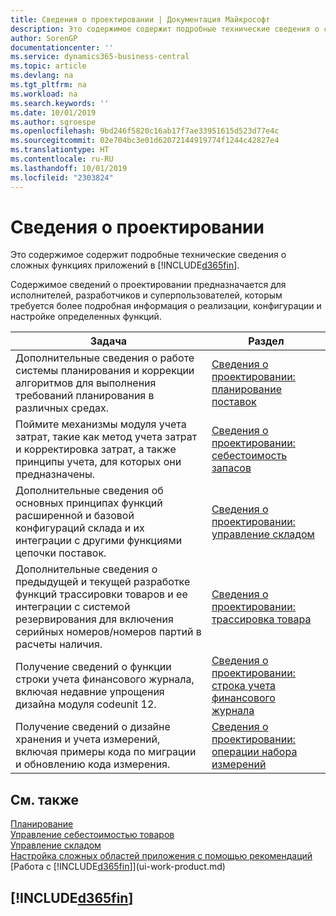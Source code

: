 ```yaml
---
title: Сведения о проектировании | Документация Майкрософт
description: Это содержимое содержит подробные технические сведения о сложных функциях приложений в Business Central.
author: SorenGP
documentationcenter: ''
ms.service: dynamics365-business-central
ms.topic: article
ms.devlang: na
ms.tgt_pltfrm: na
ms.workload: na
ms.search.keywords: ''
ms.date: 10/01/2019
ms.author: sgroespe
ms.openlocfilehash: 9bd246f5820c16ab17f7ae33951615d523d77e4c
ms.sourcegitcommit: 02e704bc3e01d62072144919774f1244c42827e4
ms.translationtype: HT
ms.contentlocale: ru-RU
ms.lasthandoff: 10/01/2019
ms.locfileid: "2303824"
---
```

# <a name="design-details"></a>Сведения о проектировании
Это содержимое содержит подробные технические сведения о сложных функциях приложений в [!INCLUDE[d365fin](includes/d365fin_md.md)].  

 Содержимое сведений о проектировании предназначается для исполнителей, разработчиков и суперпользователей, которым требуется более подробная информация о реализации, конфигурации и настройке определенных функций.  

|**Задача**|**Раздел**|  
|------------|-------------|  
|Дополнительные сведения о работе системы планирования и коррекции алгоритмов для выполнения требований планирования в различных средах.|[Сведения о проектировании: планирование поставок](design-details-supply-planning.md)|  
|Поймите механизмы модуля учета затрат, такие как метод учета затрат и корректировка затрат, а также принципы учета, для которых они предназначены.|[Сведения о проектировании: себестоимость запасов](design-details-inventory-costing.md)|  
|Дополнительные сведения об основных принципах функций расширенной и базовой конфигураций склада и их интеграции с другими функциями цепочки поставок.|[Сведения о проектировании: управление складом](design-details-warehouse-management.md)|  
|Дополнительные сведения о предыдущей и текущей разработке функций трассировки товаров и ее интеграции с системой резервирования для включения серийных номеров/номеров партий в расчеты наличия.|[Сведения о проектировании: трассировка товара](design-details-item-tracking.md)|  
|Получение сведений о функции строки учета финансового журнала, включая недавние упрощения дизайна модуля codeunit 12.|[Сведения о проектировании: строка учета финансового журнала](design-details-general-journal-post-line.md)|
|Получение сведений о дизайне хранения и учета измерений, включая примеры кода по миграции и обновлению кода измерения.|[Сведения о проектировании: операции набора измерений](design-details-dimension-set-entries.md)| 

## <a name="see-also"></a>См. также  
 [Планирование](production-planning.md)   
 [Управление себестоимостью товаров](finance-manage-inventory-costs.md)   
 [Управление складом](warehouse-manage-warehouse.md)   
 [Настройка сложных областей приложения с помощью рекомендаций](set-up-complex-application-areas-using-best-practices.md)  
 [Работа с [!INCLUDE[d365fin](includes/d365fin_md.md)]](ui-work-product.md)

 ## [!INCLUDE[d365fin](includes/free_trial_md.md)]  
